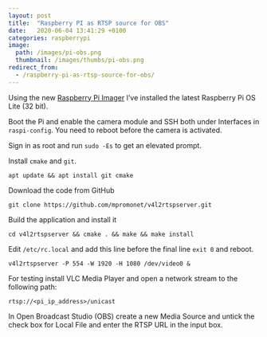 ```yaml
---
layout: post
title:  "Raspberry PI as RTSP source for OBS"
date:   2020-06-04 13:41:29 +0100
categories: raspberrypi
image:
  path: /images/pi-obs.png
  thumbnail: /images/thumbs/pi-obs.png
redirect_from:
  - /raspberry-pi-as-rtsp-source-for-obs/
---
```

Using the new [Raspberry Pi Imager](https://www.raspberrypi.org/downloads/) I’ve installed the latest Raspberry Pi OS Lite (32 bit).

Boot the Pi and enable the camera module and SSH both under Interfaces in `raspi-config`. You need to reboot before the camera is activated.

Sign in as root and run `sudo -Es` to get an elevated prompt.

Install `cmake` and `git`.

    apt update && apt install git cmake

Download the code from GitHub

    git clone https://github.com/mpromonet/v4l2rtspserver.git

Build the application and install it

    cd v4l2rtspserver && cmake . && make && make install

Edit `/etc/rc.local` and add this line before the final line `exit 0` and reboot.

    v4l2rtspserver -P 554 -W 1920 -H 1080 /dev/video0 &

For testing install VLC Media Player and open a network stream to the following path:

    rtsp://<pi_ip_address>/unicast

In Open Broadcast Studio (OBS) create a new Media Source and untick the check box for Local File and enter the RTSP URL in the input box.
